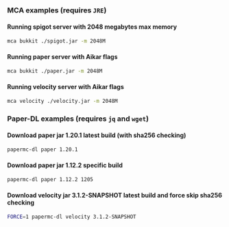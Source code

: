 ### MCA examples (requires `JRE`)

#### Running spigot server with 2048 megabytes max memory
```bash
mca bukkit ./spigot.jar -m 2048M
```

#### Running paper server with Aikar flags
```bash
mca bukkit ./paper.jar -m 2048M
```

#### Running velocity server with Aikar flags
```bash
mca velocity ./velocity.jar -m 2048M
```

### Paper-DL examples (requires `jq` and `wget`)
#### Download paper jar 1.20.1 latest build (with sha256 checking)
```bash
papermc-dl paper 1.20.1
```

#### Download paper jar 1.12.2 specific build
```bash
papermc-dl paper 1.12.2 1205
```

#### Download velocity jar 3.1.2-SNAPSHOT latest build and force skip sha256 checking
```bash
FORCE=1 papermc-dl velocity 3.1.2-SNAPSHOT
```

